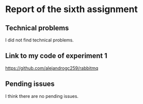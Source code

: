 # Report of the sixth assignment
## Technical problems
I did not find technical problems.
## Link to my code of experiment 1
https://github.com/alejandrogc259/rabbitmq

## Pending issues
I think there are no pending issues.
